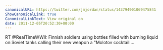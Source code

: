 ```yaml
---
canonicalURL: https://twitter.com/jmjordan/status/143794901069475841
ShowCanonicalLink: true
CanonicalLinkText: View original on
date: 2011-12-05T20:52:30+00:00
---
```

RT @RealTimeWWII: Finnish soldiers using bottles filled with burning liquid on Soviet tanks calling their new weapon a "Molotov cocktail ...